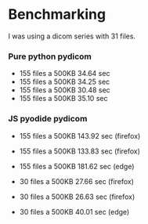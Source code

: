 # Benchmarking

I was using a dicom series with 31 files.

### Pure python pydicom

- 155 files a 500KB 34.64 sec
- 155 files a 500KB 34.25 sec
- 155 files a 500KB 30.48 sec
- 155 files a 500KB 35.10 sec


### JS pyodide pydicom
- 155 files a 500KB 143.92 sec (firefox)
- 155 files a 500KB 133.83 sec (firefox)
- 155 files a 500KB 181.62 sec (edge)

- 30 files a 500KB 27.66 sec (firefox)
- 30 files a 500KB 26.63 sec (firefox)
- 30 files a 500KB 40.01 sec (edge)




